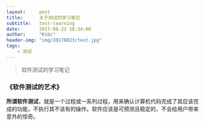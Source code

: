 ```yaml
---
layout:     post
title:      关于测试的学习笔记
subtitle:   test-learning
date:       2017-08-23 18:34:00
author:     "Ksbc"
header-img: "img/20170823/test.jpg"
tags:
    - 测试
---
```


>  软件测试的学习笔记

### 《软件测试的艺术》

**所谓软件测试**，就是一个过程或一系列过程，用来确认计算机代码完成了其应该完成的功能，不执行其不该有的操作。软件应该是可预测且稳定的，不会给用户带来意外的惊奇。



